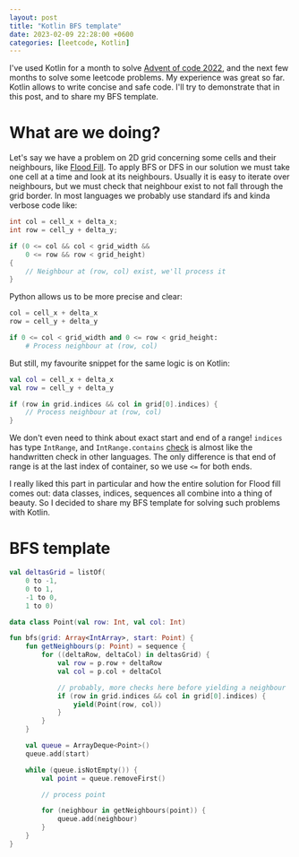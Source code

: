 ```yaml
---
layout: post
title: "Kotlin BFS template"
date: 2023-02-09 22:28:00 +0600
categories: [leetcode, Kotlin]
---
```

I've used Kotlin for a month to solve [Advent of code 2022](https://adventofcode.com/),
and the next few months to solve some leetcode problems.
My experience was great so far. Kotlin allows to write concise
and safe code. I'll try to demonstrate that in this post, and to share
my BFS template.

# What are we doing?

Let's say we have a problem on 2D grid concerning some cells and
their neighbours, like [Flood Fill](https://leetcode.com/problems/flood-fill/).
To apply BFS or DFS in our solution we must take one cell at a time
and look at its neighbours. Usually it is easy to iterate over neighbours,
but we must check that neighbour exist to not fall through the grid border.
In most languages we probably use standard ifs and kinda verbose code like:
```cpp
int col = cell_x + delta_x;
int row = cell_y + delta_y;

if (0 <= col && col < grid_width &&
    0 <= row && row < grid_height)
{
    // Neighbour at (row, col) exist, we'll process it
}
```

Python allows us to be more precise and clear:
```python
col = cell_x + delta_x
row = cell_y + delta_y

if 0 <= col < grid_width and 0 <= row < grid_height:
    # Process neighbour at (row, col)
```

But still, my favourite snippet for the same logic is on Kotlin:
```kotlin
val col = cell_x + delta_x
val row = cell_y + delta_y

if (row in grid.indices && col in grid[0].indices) {
    // Process neighbour at (row, col)
}
```
We don't even need to think about exact start and end of a range!
`indices` has type `IntRange`, and `IntRange.contains` [check](https://github.com/JetBrains/kotlin/blob/34e57a45f2d4283be572137b4b497414b8833ee7/core/builtins/src/kotlin/Range.kt#L26) is almost like
the handwritten check in other languages. The only difference is that
end of range is at the last index of container, so we use `<=` for both ends.

I really liked this part in particular and how the entire solution
for Flood fill comes out: data classes, indices, sequences all combine
into a thing of beauty.
So I decided to share my BFS template for solving such problems with Kotlin.

# BFS template
```kotlin
val deltasGrid = listOf(
    0 to -1,
    0 to 1,
    -1 to 0,
    1 to 0)

data class Point(val row: Int, val col: Int)

fun bfs(grid: Array<IntArray>, start: Point) {
    fun getNeighbours(p: Point) = sequence {
        for ((deltaRow, deltaCol) in deltasGrid) {
            val row = p.row + deltaRow
            val col = p.col + deltaCol

            // probably, more checks here before yielding a neighbour
            if (row in grid.indices && col in grid[0].indices) {
                yield(Point(row, col))
            }
        }
    }

    val queue = ArrayDeque<Point>()
    queue.add(start)

    while (queue.isNotEmpty()) {
        val point = queue.removeFirst()

        // process point

        for (neighbour in getNeighbours(point)) {
            queue.add(neighbour)
        }
    }
}
```
